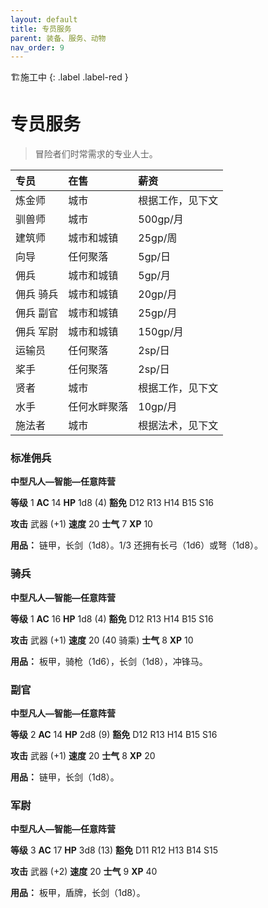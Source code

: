 ```yaml
---
layout: default
title: 专员服务
parent: 装备、服务、动物
nav_order: 9
---
```


🏗️施工中
{: .label .label-red }

# 专员服务

> 冒险者们时常需求的专业人士。

| 专员         | 在售         | 薪资             |
| :----------- | :----------- | :--------------- |
| 炼金师       | 城市         | 根据工作，见下文 |
| 驯兽师       | 城市         | 500gp/月         |
| 建筑师       | 城市和城镇   | 25gp/周          |
| 向导         | 任何聚落     | 5gp/日           |
| 佣兵         | 城市和城镇   | 5gp/月           |
| 佣兵	骑兵 | 城市和城镇   | 20gp/月          |
| 佣兵	副官 | 城市和城镇   | 25gp/月          |
| 佣兵	军尉 | 城市和城镇   | 150gp/月         |
| 运输员       | 任何聚落     | 2sp/日           |
| 桨手         | 任何聚落     | 2sp/日           |
| 贤者         | 城市         | 根据工作，见下文 |
| 水手         | 任何水畔聚落 | 10gp/月          |
| 施法者       | 城市         | 根据法术，见下文 |

### 标准佣兵

**中型凡人—智能—任意阵营**

**等级** 1	**AC** 14	**HP** 1d8 (4)	**豁免** D12 R13 H14 B15 S16

**攻击** 武器 (+1)	**速度** 20	**士气** 7	**XP** 10

**用品：** 链甲，长剑（1d8）。1/3 还拥有长弓（1d6）或弩（1d8）。

### 骑兵

**中型凡人—智能—任意阵营**

**等级** 1	**AC** 16	**HP** 1d8 (4)	**豁免** D12 R13 H14 B15 S16

**攻击** 武器 (+1)	**速度** 20 (40 骑乘)	**士气** 8	**XP** 10

**用品：** 板甲，骑枪（1d6），长剑（1d8），冲锋马。

### 副官

**中型凡人—智能—任意阵营**

**等级** 2	**AC** 14	**HP** 2d8 (9)	**豁免** D12 R13 H14 B15 S16

**攻击** 武器 (+1)	**速度** 20	**士气** 8	**XP** 20

**用品：** 链甲，长剑（1d8）。

### 军尉

**中型凡人—智能—任意阵营**

**等级** 3	**AC** 17	**HP** 3d8 (13)	**豁免** D11 R12 H13 B14 S15

**攻击** 武器 (+2)	**速度** 20	**士气** 9	**XP** 40

**用品：** 板甲，盾牌，长剑（1d8）。
